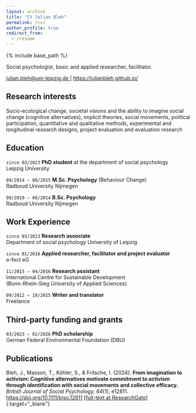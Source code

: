 ```yaml
---
layout: archive
title: "CV Julian Bleh"
permalink: /cv/
author_profile: true
redirect_from:
  - /resume
---
```


{% include base_path %}

Social psychologist, basic and applied researcher, facilitator.

<div id="webaddress">
<a href="julian.bleh@uni-leipzig.de"> julian.bleh@uni-leipzig.de </a>
| <a href="https://julianbleh.github.io/ "> https://julianbleh.github.io/</a>
</div>


## Research interests

Socio-ecological change, societal visions and the ability to imagine social change (cognitive alternatives), implicit theories, social movements, political participation, quantitative and qualitative methods, experimental and longitudinal research designs, project evaluation and evaluation research


## Education

`since 03/2023`
**PhD student** at the department of social psychology\
Leipzig University

`09/2014 – 08/2015` **M.Sc. Psychology** (Behaviour Change)\
Radboud University Nijmegen

`09/2010 – 08/2014` **B.Sc. Psychology**\
Radboud University Nijmegen


## Work Experience
`since 03/2023` **Research associate**\
Department of social psychology University of Leipzig

`since 01/2016` **Applied researcher, facilitator and project evaluator**\
e-fect eG

`11/2015 – 04/2016` **Research assistant**\
International Centre for Sustainable Development\
(Bonn-Rhein-Sieg University of Applied Sciences)

`09/2012 – 10/2015` **Writer and translator**\
Freelance


## Third-party funding and grants
`03/2023 – 02/2026` **PhD scholarship**\
German Federal Environmental Foundation (DBU)



## Publications

Bleh, J., Masson, T., Köhler, S., & Fritsche, I. (2024). **From imagination to activism: Cognitive alternatives motivate commitment to activism through identification with social movements and collective efficacy.** *British Journal of Social Psychology, 64*(1), e12811. https://doi.org/10.1111/bjso.12811
[[full-text at ResearchGate]](https://www.researchgate.net/publication/385877996_From_imagination_to_activism_Cognitive_alternatives_motivate_commitment_to_activism_through_identification_with_social_movements_and_collective_efficacy){:target="_blank"}





